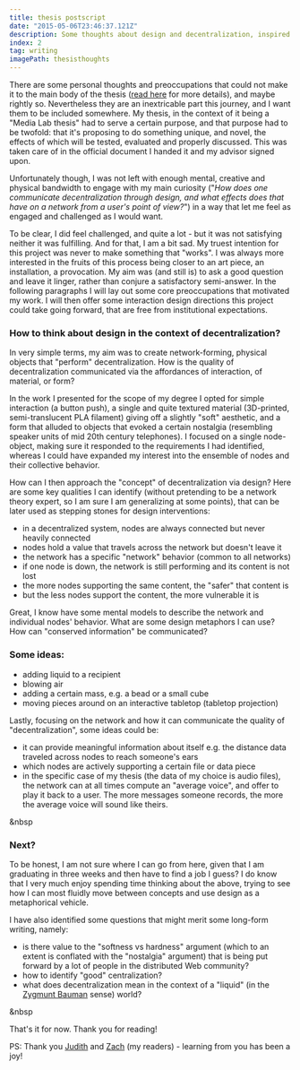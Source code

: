```yaml
---
title: thesis postscript
date: "2015-05-06T23:46:37.121Z"
description: Some thoughts about design and decentralization, inspired by my thesis at the Media Lab.
index: 2
tag: writing
imagePath: thesisthoughts
---
```



There are some personal thoughts and preoccupations that could not make it to the main body of the thesis ([read here](https://kalli-retzepi.com/thesis/) for more details), and maybe rightly so. Nevertheless they are an inextricable part this journey, and I want them to be included somewhere. My thesis, in the context of it being a "Media Lab thesis" had to serve a certain purpose, and that purpose had to be twofold: that it's proposing to do something unique, and novel, the effects of which will be tested, evaluated and properly discussed. This was taken care of in the official document I handed it and my advisor signed upon.

Unfortunately though, I was not left with enough mental, creative and physical bandwidth to engage with my main curiosity ("*How does one communicate decentralization through design, and what effects does that have on a network from a user's point of view?*") in a way that let me feel as engaged and challenged as I would want.

To be clear, I did feel challenged, and quite a lot - but it was not satisfying neither it was fulfilling. And for that, I am a bit sad. My truest intention for this project was never to make something that "works". I was always more interested in the fruits of this process being closer to an art piece, an installation, a provocation. My aim was (and still is) to ask a good question and leave it linger, rather than conjure a satisfactory semi-answer. In the following paragraphs I will lay out some core preoccupations that motivated my work. I will then offer some interaction design directions this project could take going forward, that are free from institutional expectations.

### How to think about design in the context of decentralization?

In very simple terms, my aim was to create network-forming, physical objects that "perform" decentralization. How is the quality of decentralization communicated via the affordances of interaction, of material, or form?

In the work I presented for the scope of my degree I opted for simple interaction (a button push), a single and quite textured material (3D-printed, semi-translucent PLA filament) giving off a slightly "soft" aesthetic, and a form that alluded to objects that evoked a certain nostalgia (resembling speaker units of mid 20th century telephones). I focused on a single node-object, making sure it responded to the requirements I had identified, whereas I could have expanded my interest into the ensemble of nodes and their collective behavior.

How can I then approach the "concept" of decentralization via design? Here are some key qualities I can identify (without pretending to be a network theory expert, so I am sure I am generalizing at some points), that can be later used as stepping stones for design interventions:
- in a decentralized system, nodes are always connected but never heavily connected
- nodes hold a value that travels across the network but doesn't leave it
- the network has a specific "network" behavior (common to all networks)
- if one node is down, the network is still performing and its content is not lost
- the more nodes supporting the same content, the "safer" that content is
- but the less nodes support the content, the more vulnerable it is

Great, I know have some mental models to describe the network and individual nodes' behavior. What are some design metaphors I can use? How can "conserved information" be communicated?

### Some ideas:
- adding liquid to a recipient
- blowing air
- adding a certain mass, e.g. a bead or a small cube
- moving pieces around on an interactive tabletop (tabletop projection)

Lastly, focusing on the network and how it can communicate the quality of "decentralization", some ideas could be:
- it can provide meaningful information about itself e.g. the distance data traveled across nodes to reach someone's ears
- which nodes are actively supporting a certain file or data piece
- in the specific case of my thesis (the data of my choice is audio files), the network can at all times compute an "average voice", and offer to play it back to a user. The more messages someone records, the more the average voice will sound like theirs.

&nbsp
### Next?

To be honest, I am not sure where I can go from here, given that I am graduating in three weeks and then have to find a job I guess? I do know that I very much enjoy spending time thinking about the above, trying to see how I can most fluidly move between concepts and use design as a metaphorical vehicle.

I have also identified some questions that might merit some long-form writing, namely:
- is there value to the "softness vs hardness" argument (which to an extent is conflated with the "nostalgia" argument) that is being put forward by a lot of people in the distributed Web community?
- how to identify "good" centralization?
- what does decentralization mean in the context of a "liquid" (in the [Zygmunt Bauman](https://en.wikipedia.org/wiki/Zygmunt_Bauman) sense) world?

&nbsp

That's it for now. Thank you for reading!

PS: Thank you [Judith](https://twitter.com/judithd) and [Zach](https://twitter.com/zachlieberman) (my readers) - learning from you has been a joy!
